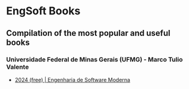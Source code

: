 # EngSoft Books
## Compilation of the most popular and useful books

### Universidade Federal de Minas Gerais (UFMG) - Marco Tulio Valente
- [2024 (free) | Engenharia de Software Moderna](https://engsoftmoderna.info)
